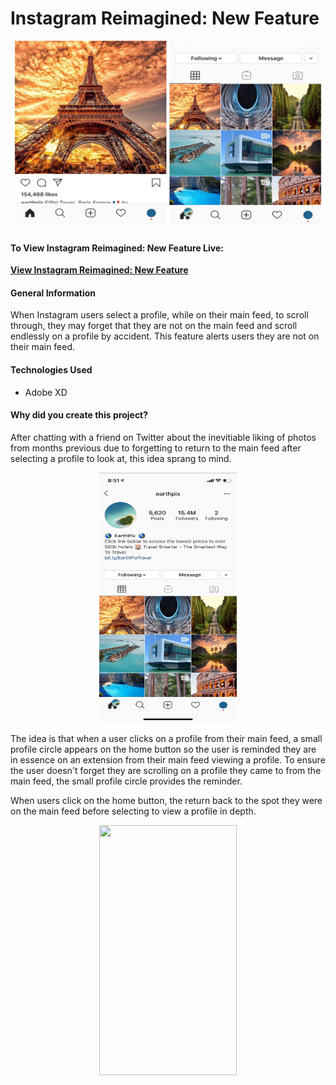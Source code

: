 #  Instagram Reimagined: New Feature
<p align="center">
  <img src="../../images_project/instagram-reimagined.jpeg" height= "300" width="500"/>
</p>

#### To View Instagram Reimagined: New Feature Live:
**[View Instagram Reimagined: New Feature](https://xd.adobe.com/view/535810c1-eb44-406f-4945-cfb5e19f33fa-2569/)**

#### General Information

When Instagram users select a profile, while on their main feed, to scroll through, they may forget that they are not
on the main feed and scroll endlessly on a profile by accident. This feature alerts users they are not on their main feed.

#### Technologies Used

* Adobe XD

#### Why did you create this project?

After chatting with a friend on Twitter about the inevitiable liking of photos from months previous due to
forgetting to return to the main feed after selecting a profile to look at, this idea sprang to mind.

<p align="center">
  <img src="instagram-circle-idea.png" height= "400" width="220"/>
</p>

The idea is that when a user clicks on a profile from their main feed, a small profile circle appears on the home button
so the user is reminded they are in essence on an extension from their main feed viewing a profile. To ensure the user doesn't
forget they are scrolling on a profile they came to from the main feed, the small profile circle provides the reminder.

When users click on the home button, the return back to the spot they were on the main feed before selecting to view
a profile in depth.


<p align="center">
  <img src="instagram-reimagined-adobe-xd.gif" height= "400" width="220"/>
</p>

